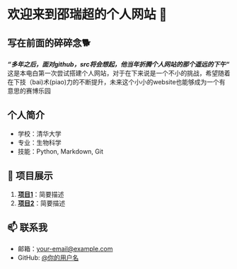 # 欢迎来到邵瑞超的个人网站 🙂
## 写在前面的碎碎念🐕
***“多年之后，面对github，src将会想起，他当年折腾个人网站的那个遥远的下午“***   
这是本电白第一次尝试搭建个人网站，对于在下来说是一个不小的挑战，希望随着在下技（bai)术(piao)力的不断提升，未来这个小小的website也能够成为一个有意思的赛博乐园

## 个人简介
- 学校：清华大学
- 专业：生物科学
- 技能：Python, Markdown, Git

## 🌟 项目展示
1. **[项目1](链接)**：简要描述
2. **[项目2](链接)**：简要描述

## 📫 联系我
- 邮箱：your-email@example.com
- GitHub: [@你的用户名](https://github.com/你的用户名)
